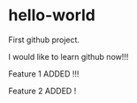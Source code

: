 # hello-world
First github project.

I would like to learn github now!!!

Feature 1 ADDED !!!

Feature 2 ADDED !
